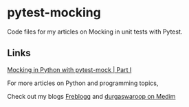 # pytest-mocking
Code files for my articles on Mocking in unit tests with Pytest.

## Links

[Mocking in Python with pytest-mock | Part I](https://medium.com/@durgaswaroop/mocking-in-python-with-pytest-mock-part-i-6203c8ad3606)

For more articles on Python and programming topics,

Check out my blogs [Freblogg](http://freblogg.com) and [durgaswaroop on Medim](https://medium.com/@durgaswaroop)

